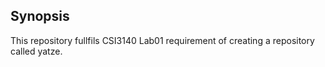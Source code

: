 ## Synopsis

This repository fullfils CSI3140 Lab01 requirement of creating a repository called yatze.
